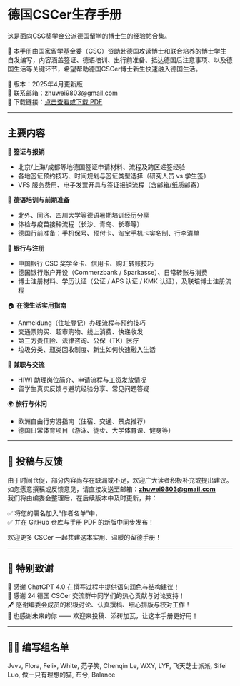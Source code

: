 # 德国CSCer生存手册
这是面向CSC奖学金公派德国留学的博士生的经验帖合集。

📘 本手册由国家留学基金委（CSC）资助赴德国攻读博士和联合培养的博士学生自发编写，内容涵盖签证、德语培训、出行前准备、抵达德国后注意事项、以及德国生活等关键环节，希望帮助德国CSCer博士新生快速融入德国生活。

📝 版本：2025年4月更新版  
📩 联系邮箱：zhuwei9803@gmail.com  
🔗 下载链接：[点击查看或下载 PDF](https://github.com/Jvvv9803/Germany-CSCer-Handbook/raw/main/0.%20%E5%BE%85%E4%BF%AE_4%E6%9C%8825%E6%97%A5_%E5%BE%B7%E5%9B%BDCSCer%E7%94%9F%E5%AD%98%E6%89%8B%E5%86%8C.pdf)


---

## 主要内容

📌 **签证与报销**
- 北京/上海/成都等地德国签证申请材料、流程及跨区递签经验
- 各地签证预约技巧、时间规划与签证类型选择（研究人员 vs 学生签）
- VFS 服务费用、电子发票开具与签证报销流程（含邮箱/纸质邮寄）

📘 **德语培训与前期准备**
- 北外、同济、四川大学等德语暑期培训经历分享
- 体检与疫苗接种流程（长沙、青岛、长春等）
- 德国行前准备：手机保号、预付卡、淘宝手机卡实名制、行李清单

🏦 **银行与注册**
- 中国银行 CSC 奖学金卡、信用卡、购汇转账技巧
- 德国银行账户开设（Commerzbank / Sparkasse）、日常转账与消费
- 博士注册材料、学历认证（公证 / APS 认证 / KMK 认证），及联培博士注册流程

🏠 **在德生活实用指南**
- Anmeldung（住址登记）办理流程与预约技巧
- 交通票购买、超市购物、线上消费、快递收发
- 第三方责任险、法律咨询、公保（TK）医疗
- 垃圾分类、瓶类回收制度、新生如何快速融入生活

🧳 **兼职与交流**
- HIWI 助理岗位简介、申请流程与工资发放情况
- 留学生真实反馈与避坑经验分享、常见问题答疑

🌍 **旅行与休闲**
- 欧洲自由行穷游指南（住宿、交通、景点推荐）
- 德国日常体育项目（游泳、徒步、大学体育课、健身等）

---

## 💌 投稿与反馈

由于时间仓促，部分内容尚存在缺漏或不足，欢迎广大读者积极补充或提出建议。  
如您愿意撰稿或反馈意见，请直接发送至邮箱：**zhuwei9803@gmail.com**  
我们将由编委会整理后，在后续版本中及时更新，并：

✅ 将您的署名加入“作者名单”中，  
✅ 并在 GitHub 仓库与手册 PDF 的新版中同步发布！

欢迎更多 CSCer 一起共建这本实用、温暖的留德手册！

---

## 👏 特别致谢

🎉 感谢 ChatGPT 4.0 在撰写过程中提供语句润色与结构建议！  
🙌 感谢 24 德国 CSCer 交流群中同学们的热心贡献与讨论支持！  
🖋️ 感谢编委会成员的积极讨论、认真撰稿、细心排版与校对工作！  
📮 也感谢未来的你 —— 欢迎来投稿、添砖加瓦，让这本手册更好用！

---

## 🧑‍💻 编写组名单

Jvvv, Flora, Felix, White, 范子笑, Chenqin Le, WXY, LYF, 飞天芝士派派, Sifei Luo, 做一只有理想的猫, 布兮, Balance
